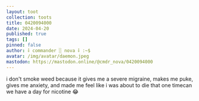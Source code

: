 ```yaml
---
layout: toot
collection: toots
title: 0420094000
date: 2024-04-20
published: true
tags: []
pinned: false
author: ⸸ commander ░ nova ⸸ :~$
avatar: /img/avatar/daemon.jpeg
mastodon: https://mastodon.online/@cmdr_nova/0420094000
---
```


i don't smoke weed because it gives me a severe migraine, makes me puke, gives me anxiety, and made me feel like i was about to die that one timecan we have a day for nicotine 😂
